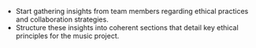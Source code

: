 - Start gathering insights from team members regarding ethical practices and collaboration strategies.
- Structure these insights into coherent sections that detail key ethical principles for the music project.